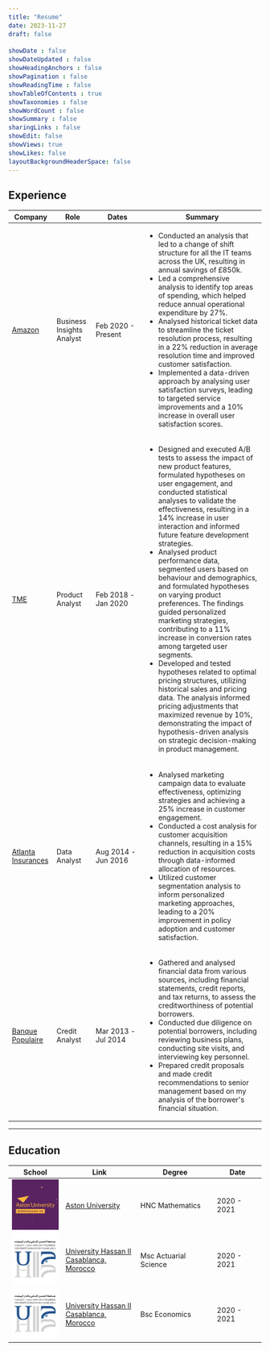 ```yaml
---
title: "Resume"
date: 2023-11-27
draft: false

showDate : false
showDateUpdated : false
showHeadingAnchors : false
showPagination : false
showReadingTime : false
showTableOfContents : true
showTaxonomies : false 
showWordCount : false
showSummary : false
sharingLinks : false
showEdit: false
showViews: true
showLikes: false
layoutBackgroundHeaderSpace: false
---
```


## Experience

<table>
    <thead>
        <tr>
            <th>Company</th>
            <th>Role</th>
            <th>Dates</th>
            <th>Summary</th>
        </tr>
    </thead>
    <tbody>
        <tr>
            <td><a href="https://amazon.co.uk" target="_blank">Amazon</a></td>
            <td>Business Insights Analyst</td>
            <td style="width: 20%;">Feb 2020 - Present</td>
            <td>
                <ul>
                    <li>Conducted an analysis that led to a change of shift structure for all the IT teams across the UK, resulting in annual savings of £850k.</li>
                    <li>Led a comprehensive analysis to identify top areas of spending, which helped reduce annual operational expenditure by 27%.</li>
                    <li>Analysed historical ticket data to streamline the ticket resolution process, resulting in a 22% reduction in average resolution time and improved customer satisfaction.</li>
                    <li>Implemented a data-driven approach by analysing user satisfaction surveys, leading to targeted service improvements and a 10% increase in overall user satisfaction scores.</li>
                </ul>
            </td>
        </tr>
        <tr>
            <td><a href="" target="_blank">TME</a></td>
            <td>Product Analyst</td>
            <td style="width: 20%;"> Feb 2018 - <br> Jan 2020</td>
            <td>
                <ul>
                    <li>Designed and executed A/B tests to assess the impact of new product features, formulated hypotheses on user engagement, and conducted statistical analyses to validate the effectiveness, resulting in a 14% increase in user interaction and informed future feature development strategies.</li>
                    <li>Analysed product performance data, segmented users based on behaviour and demographics, and formulated hypotheses on varying product preferences. The findings guided personalized marketing strategies, contributing to a 11% increase in conversion rates among targeted user segments.</li>
                    <li>Developed and tested hypotheses related to optimal pricing structures, utilizing historical sales and pricing data. The analysis informed pricing adjustments that maximized revenue by 10%, demonstrating the impact of hypothesis-driven analysis on strategic decision-making in product management.</li>
                </ul>
            </td>
        </tr>
        <tr>
            <td><a href="https://www.atlantasanad.ma" target="_blank">Atlanta Insurances</a></td>
            <td>Data Analyst</td>
            <td style="width: 20%;">Aug 2014 - <br> Jun 2016</td>
            <td>
                <ul>
                    <li>Analysed marketing campaign data to evaluate effectiveness, optimizing strategies and achieving a 25% increase in customer engagement.</li>
                    <li>Conducted a cost analysis for customer acquisition channels, resulting in a 15% reduction in acquisition costs through data-informed allocation of resources.</li>
                    <li>Utilized customer segmentation analysis to inform personalized marketing approaches, leading to a 20% improvement in policy adoption and customer satisfaction.</li>
                </ul>
            </td>
        </tr>
        <tr>
            <td><a href="https://www.groupebcp.com/" target="_blank">Banque Populaire</a></td>
            <td>Credit Analyst</td>
            <td style="width: 20%;">Mar 2013 - <br> Jul 2014</td>
            <td>
                <ul>
                    <li>Gathered and analysed financial data from various sources, including financial statements, credit reports, and tax returns, to assess the creditworthiness of potential borrowers.</li>
                    <li>Conducted due diligence on potential borrowers, including reviewing business plans, conducting site visits, and interviewing key personnel.</li>
                    <li>Prepared credit proposals and made credit recommendations to senior management based on my analysis of the borrower's financial situation.</li>
                </ul>
            </td>
        </tr>
    </tbody>
</table>

---

## Education

<table>
    <thead>
        <tr>
            <th>School</th>
            <th>Link</th>
            <th>Degree</th>
            <th>Date</th>
        </tr>
    </thead>
    <tbody>
        <tr>
            <td><img class="customEntityLogo" src="aston_university.jpeg" width="100" height="100"/></td>
            <td><a href="https://www.aston.ac.uk" target="_blank">Aston University</a></td>
            <td>HNC Mathematics</td>
            <td>2020 - 2021</td>
        </tr>
        <tr>
            <td><img class="customEntitityLogo" src="uh2c.jpeg" width="100" height="100"/></td>
            <td><a href="https://www.univh2c.ma" target="_blank">University Hassan II <br> Casablanca, Morocco</a></td>
            <td>Msc Actuarial Science</td>
            <td>2020 - 2021</td>
        </tr>
        <tr>
            <td><img class="customEntitityLogo" src="uh2c.jpeg" width="100" height="100"/></td>
            <td><a href="https://www.univh2c.ma" target="_blank">University Hassan II <br> Casablanca, Morocco</a></td>
            <td>Bsc Economics</td>
            <td>2020 - 2021</td>
        </tr>
    </tbody>
</table>
